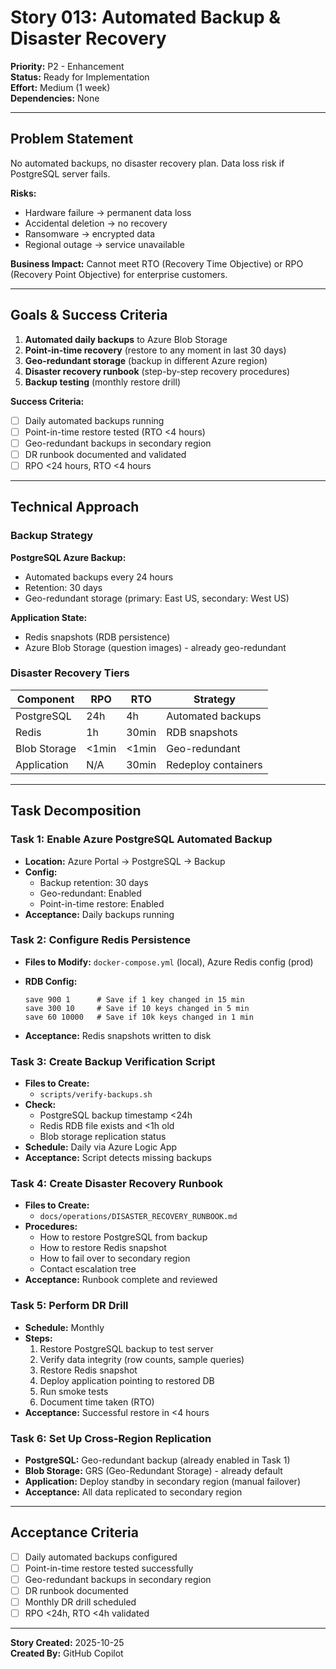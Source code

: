 # Story 013: Automated Backup & Disaster Recovery

**Priority:** P2 - Enhancement  
**Status:** Ready for Implementation  
**Effort:** Medium (1 week)  
**Dependencies:** None

---

## Problem Statement

No automated backups, no disaster recovery plan. Data loss risk if PostgreSQL server fails.

**Risks:**

- Hardware failure → permanent data loss
- Accidental deletion → no recovery
- Ransomware → encrypted data
- Regional outage → service unavailable

**Business Impact:** Cannot meet RTO (Recovery Time Objective) or RPO (Recovery Point Objective) for enterprise customers.

---

## Goals & Success Criteria

1. **Automated daily backups** to Azure Blob Storage
2. **Point-in-time recovery** (restore to any moment in last 30 days)
3. **Geo-redundant storage** (backup in different Azure region)
4. **Disaster recovery runbook** (step-by-step recovery procedures)
5. **Backup testing** (monthly restore drill)

**Success Criteria:**

- [ ] Daily automated backups running
- [ ] Point-in-time restore tested (RTO <4 hours)
- [ ] Geo-redundant backups in secondary region
- [ ] DR runbook documented and validated
- [ ] RPO <24 hours, RTO <4 hours

---

## Technical Approach

### Backup Strategy

**PostgreSQL Azure Backup:**

- Automated backups every 24 hours
- Retention: 30 days
- Geo-redundant storage (primary: East US, secondary: West US)

**Application State:**

- Redis snapshots (RDB persistence)
- Azure Blob Storage (question images) - already geo-redundant

### Disaster Recovery Tiers

| Component | RPO | RTO | Strategy |
|-----------|-----|-----|----------|
| PostgreSQL | 24h | 4h | Automated backups |
| Redis | 1h | 30min | RDB snapshots |
| Blob Storage | <1min | <1min | Geo-redundant |
| Application | N/A | 30min | Redeploy containers |

---

## Task Decomposition

### Task 1: Enable Azure PostgreSQL Automated Backup

- **Location:** Azure Portal → PostgreSQL → Backup
- **Config:**
  - Backup retention: 30 days
  - Geo-redundant: Enabled
  - Point-in-time restore: Enabled
- **Acceptance:** Daily backups running

### Task 2: Configure Redis Persistence

- **Files to Modify:** `docker-compose.yml` (local), Azure Redis config (prod)
- **RDB Config:**

  ```
  save 900 1      # Save if 1 key changed in 15 min
  save 300 10     # Save if 10 keys changed in 5 min
  save 60 10000   # Save if 10k keys changed in 1 min
  ```

- **Acceptance:** Redis snapshots written to disk

### Task 3: Create Backup Verification Script

- **Files to Create:**
  - `scripts/verify-backups.sh`
- **Check:**
  - PostgreSQL backup timestamp <24h
  - Redis RDB file exists and <1h old
  - Blob storage replication status
- **Schedule:** Daily via Azure Logic App
- **Acceptance:** Script detects missing backups

### Task 4: Create Disaster Recovery Runbook

- **Files to Create:**
  - `docs/operations/DISASTER_RECOVERY_RUNBOOK.md`
- **Procedures:**
  - How to restore PostgreSQL from backup
  - How to restore Redis snapshot
  - How to fail over to secondary region
  - Contact escalation tree
- **Acceptance:** Runbook complete and reviewed

### Task 5: Perform DR Drill

- **Schedule:** Monthly
- **Steps:**
  1. Restore PostgreSQL backup to test server
  2. Verify data integrity (row counts, sample queries)
  3. Restore Redis snapshot
  4. Deploy application pointing to restored DB
  5. Run smoke tests
  6. Document time taken (RTO)
- **Acceptance:** Successful restore in <4 hours

### Task 6: Set Up Cross-Region Replication

- **PostgreSQL:** Geo-redundant backup (already enabled in Task 1)
- **Blob Storage:** GRS (Geo-Redundant Storage) - already default
- **Application:** Deploy standby in secondary region (manual failover)
- **Acceptance:** All data replicated to secondary region

---

## Acceptance Criteria

- [ ] Daily automated backups configured
- [ ] Point-in-time restore tested successfully
- [ ] Geo-redundant backups in secondary region
- [ ] DR runbook documented
- [ ] Monthly DR drill scheduled
- [ ] RPO <24h, RTO <4h validated

---

**Story Created:** 2025-10-25  
**Created By:** GitHub Copilot
